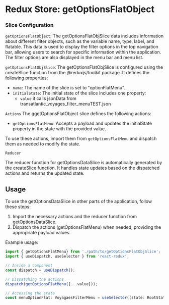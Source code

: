 # Redux Store: getOptionsFlatObject

### Slice Configuration
```getOptionsFlatObject```: The getOptionsFlatObjSlice data includes information about different filter objects, such as the variable name, type, label, and flatable. This data is used to display the filter options in the top navigation bar, allowing users to search for specific information within the application. The filter options are also displayed in the menu bar and menu list.

```getOptionsFlatObjSlice```: The getOptionsFlatObjSlice is configured using the createSlice function from the @reduxjs/toolkit package. It defines the following properties:
- `name`: The name of the slice is set to "optionFlatMenu".
- `initialState`: The initial state of the slice includes one property:
    - `value` it calls jsonData from transatlantic_voyages_filter_menuTEST.json

`Actions`
The ggetOptionsFlatObject slice defines the following actions:

- `getOptionsFlatMenu`: Accepts a payload and updates the initialState property in the state with the provided value.

To use these actions, import them from `getOptionsFlatMenu` and dispatch them as needed to modify the state.

``Reducer``

The reducer function for getOptionsDataSlice is automatically generated by the createSlice function. It handles state updates based on the dispatched actions and returns the updated state.

## Usage
To use the getOptionsDataSlice in other parts of the application, follow these steps:

1) Import the necessary actions and the reducer function from getOptionsDataSlice.
2) Dispatch the actions (getOptionsFlatMenu) when needed, providing the appropriate payload values.

Example usage:


```jsx
import { getOptionsFlatMenu} from './path/to/getOptionsFlatObjSlice';
import { useDispatch, useSelector } from 'react-redux';

// Inside a component
const dispatch = useDispatch();

// Dispatching the actions
dispatch(getOptionsFlatMenu({...value}));

// Accessing the state
const menuOptionFlat: VoyagaesFilterMenu = useSelector((state: RootState) => state.optionFlatMenu.value);


```


